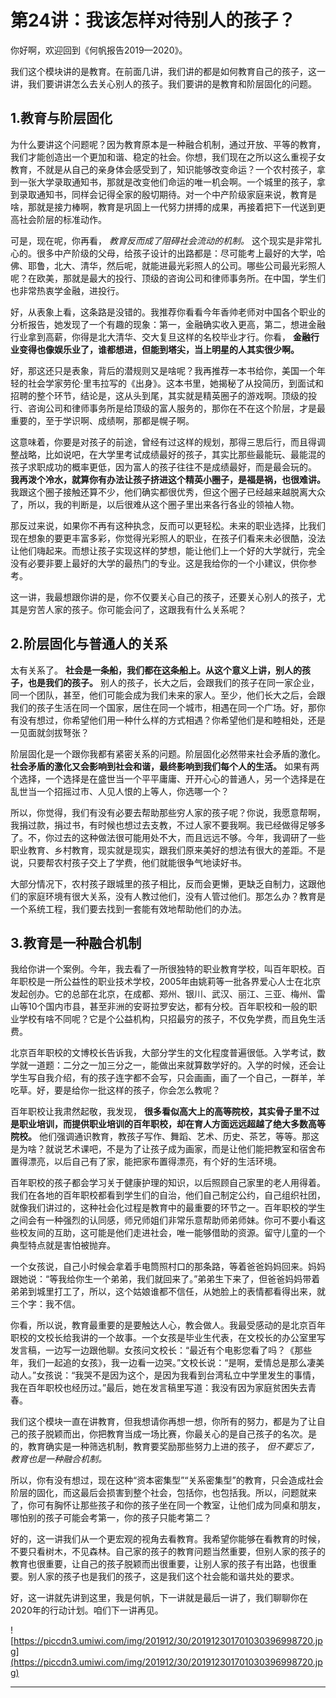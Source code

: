 # 第24讲：我该怎样对待别人的孩子？

你好啊，欢迎回到《何帆报告2019—2020》。

我们这个模块讲的是教育。在前面几讲，我们讲的都是如何教育自己的孩子，这一讲，我们要讲讲怎么去关心别人的孩子。我们要讲的是教育和阶层固化的问题。

## 1.教育与阶层固化

为什么要讲这个问题呢？因为教育原本是一种融合机制，通过开放、平等的教育，我们才能创造出一个更加和谐、稳定的社会。你想，我们现在之所以这么重视子女教育，不就是从自己的亲身体会感受到了，知识能够改变命运？一个农村孩子，拿到一张大学录取通知书，那就是改变他们命运的唯一机会啊。一个城里的孩子，拿到录取通知书，同样会记得全家的殷切期待。对一个中产阶级家庭来说，教育是啥，那就是接力棒啊，教育是巩固上一代努力拼搏的成果，再接着把下一代送到更高社会阶层的标准动作。

可是，现在呢，你再看， *教育反而成了阻碍社会流动的机制。* 这个现实是非常扎心的。很多中产阶级的父母，给孩子设计的出路都是：尽可能考上最好的大学，哈佛、耶鲁，北大、清华，然后呢，就能进最光彩照人的公司。哪些公司最光彩照人呢？在欧美，那就是最大的投行、顶级的咨询公司和律师事务所。在中国，学生们也非常热衷学金融，进投行。

好，从表象上看，这条路是没错的。我推荐你看看今年香帅老师对中国各个职业的分析报告，她发现了一个有趣的现象：第一，金融确实收入更高，第二，想进金融行业拿到高薪，你得是北大清华、交大复旦这样的名校毕业才行。你看， **金融行业变得也像娱乐业了，谁都想进，但能到塔尖，当上明星的人其实很少啊。**

好，那这还只是表象，背后的潜规则又是啥呢？我再推荐一本书给你，美国一个年轻的社会学家劳伦·里韦拉写的《出身》。这本书里，她揭秘了从投简历，到面试和招聘的整个环节，结论是，这从头到尾，其实就是精英圈子的游戏啊。顶级的投行、咨询公司和律师事务所是给顶级的富人服务的，那你在不在这个阶层，才是最重要的，至于学识啊、成绩啊，那都是幌子啊。

这意味着，你要是对孩子的前途，曾经有过这样的规划，那得三思后行，而且得调整战略，比如说吧，在大学里考试成绩最好的孩子，其实比那些最能玩、最能混的孩子求职成功的概率更低，因为富人的孩子往往不是成绩最好，而是最会玩的。 **我再泼个冷水，就算你有办法让孩子挤进这个精英小圈子，是福是祸，也很难讲。** 我跟这个圈子接触还算不少，他们确实都很优秀，但这个圈子已经越来越脱离大众了，所以，我的判断是，以后很难从这个圈子里出来各行各业的领袖人物。

那反过来说，如果你不再有这种执念，反而可以更轻松。未来的职业选择，比我们现在想象的要更丰富多彩，你觉得光彩照人的职业，在孩子们看来未必很酷，没法让他们嗨起来。而想让孩子实现这样的梦想，能让他们上一个好的大学就行，完全没有必要非要上最好的大学的最热门的专业。这是我给你的一个小建议，供你参考。

这一讲，我最想跟你讲的是，你不仅要关心自己的孩子，还要关心别人的孩子，尤其是穷苦人家的孩子。你可能会问了，这跟我有什么关系呢？

## 2.阶层固化与普通人的关系

太有关系了。 **社会是一条船，我们都在这条船上。从这个意义上讲，别人的孩子，也是我们的孩子。** 别人的孩子，长大之后，会跟我们的孩子在同一家企业，同一个团队，甚至，他们可能会成为我们未来的家人。至少，他们长大之后，会跟我们的孩子生活在同一个国家，居住在同一个城市，相遇在同一个广场。好，那你有没有想过，你希望他们用一种什么样的方式相遇？你希望他们是和睦相处，还是一见面就剑拔弩张？

阶层固化是一个跟你我都有紧密关系的问题。阶层固化必然带来社会矛盾的激化。 **社会矛盾的激化又会影响到社会和谐，最终影响到我们每个人的生活。** 如果有两个选择，一个选择是在盛世当一个平平庸庸、开开心心的普通人，另一个选择是在乱世当一个招摇过市、人见人恨的上等人，你选哪一个？

所以，你觉得，我们有没有必要去帮助那些穷人家的孩子呢？你说，我愿意帮啊，我捐过款，捐过书，有时候也想过去支教，不过人家不要我啊。我已经做得足够多了。不，你过去的这种做法很可能用处不大，而且远远不够。今年，我调研了一些职业教育、乡村教育，现实就是现实，跟我们原来美好的想法有很大的差距。不是说，只要帮农村孩子交上了学费，他们就能很争气地读好书。

大部分情况下，农村孩子跟城里的孩子相比，反而会更懒，更缺乏自制力，这跟他们的家庭环境有很大关系，没有人教过他们，没有人管过他们。那怎么办？教育是一个系统工程，我们要去找到一套能有效地帮助他们的办法。

## 3.教育是一种融合机制

我给你讲一个案例。今年，我去看了一所很独特的职业教育学校，叫百年职校。百年职校是一所公益性的职业技术学校，2005年由姚莉等一批各界爱心人士在北京发起创办。它的总部在北京，在成都、郑州、银川、武汉、丽江、三亚、梅州、雷山等10个国内市县，甚至非洲的安哥拉罗安达，都有分校。百年职校和一般的职业学校有啥不同呢？它是个公益机构，只招最穷的孩子，不仅免学费，而且免生活费。

北京百年职校的文博校长告诉我，大部分学生的文化程度普遍很低。入学考试，数学就一道题：二分之一加三分之一，能做出来就算数学好的。入学的时候，还会让学生写自我介绍，有的孩子连字都不会写，只会画画，画了一个自己，一群羊，羊吃草。好，要是给你一批这样的孩子，你会怎么教呢？

百年职校让我肃然起敬，我发现， **很多看似高大上的高等院校，其实骨子里不过是职业培训，而提供职业培训的百年职校，却在育人方面远远超越了绝大多数高等院校。** 他们强调通识教育，教孩子写作、舞蹈、艺术、历史、茶艺，等等。那这是为啥？就说艺术课吧，不是为了让孩子成为画家，而是让他们能把教室和宿舍布置得漂亮，以后自己有了家，能把家布置得漂亮，有个好的生活环境。

百年职校的孩子都会学习关于健康护理的知识，以后照顾自己家里的老人用得着。我们在各地的百年职校都看到学生们的自治，他们自己制定公约，自己组织社团，就像我们讲过的，这种社会化过程是教育中的最重要的环节之一。百年职校的学生之间会有一种强烈的认同感，师兄师姐们非常乐意帮助师弟师妹。你可不要小看这些校友间的互助，这可能是他们走进社会，唯一能够借助的资源。留守儿童的一个典型特点就是害怕被抛弃。

一个女孩说，自己小时候会拿着手电筒照村口的那条路，等着爸爸妈妈回来。妈妈跟她说：“等我给你生一个弟弟，我们就回来了。”弟弟生下来了，但爸爸妈妈带着弟弟到城里打工了，所以，这个姑娘谁都不信任，从她脸上的表情都看得出来，就三个字：我不信。

你看，所以说，教育最重要的是要触达人心，教会做人。我最受感动的是北京百年职校的文校长给我讲的一个故事。一个女孩是毕业生代表，在文校长的办公室里写发言稿，一边写一边跟他聊。女孩问文校长：“最近有个电影您看了吗？《那些年，我们一起追的女孩》，我一边看一边哭。”文校长说：“是啊，爱情总是那么凄美动人。”女孩说：“我哭不是因为这个，是因为我看到台湾私立中学里发生的事情，我在百年职校也经历过。”最后，她在发言稿里写道：我没有因为家庭贫困失去青春。

我们这个模块一直在讲教育，但我想请你再想一想，你所有的努力，都是为了让自己的孩子脱颖而出，你把教育当成一场比赛，你最关心的是自己孩子的名次。是的，教育确实是一种筛选机制，教育要奖励那些努力上进的孩子， *但不要忘了，教育也是一种融合机制。*

所以，你有没有想过，现在这种“资本密集型”“关系密集型”的教育，只会造成社会阶层的固化，而这最后会损害到整个社会，包括你，也包括我。所以，问题就来了，你可有胸怀让那些孩子和你的孩子坐在同一个教室，让他们成为同桌和朋友，哪怕别的孩子可能会考第一，你的孩子只能考第二？

好的，这一讲我们从一个更宏观的视角去看教育。我希望你能够在看教育的时候，不要只看树木，不见森林。自己家的孩子的教育问题当然重要，但别人家的孩子的教育也很重要，让自己的孩子脱颖而出很重要，让别人家的孩子有出路，也很重要。别人家的孩子也是我们的孩子，这是我们这个社会能和谐共处的要求。

好，这一讲就先讲到这里，我是何帆，下一讲就是最后一讲了，我们聊聊你在2020年的行动计划。咱们下一讲再见。

![https://piccdn3.umiwi.com/img/201912/30/201912301701030396998720.jpg](https://piccdn3.umiwi.com/img/201912/30/201912301701030396998720.jpg)

---
